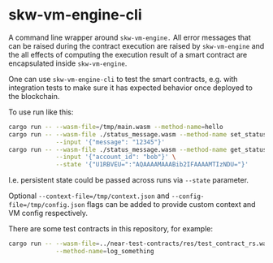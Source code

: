 # skw-vm-engine-cli

A command line wrapper around `skw-vm-engine.` All error messages
that can be raised during the contract execution are raised by
`skw-vm-engine` and the all effects of computing the execution result
of a smart contract are encapsulated inside `skw-vm-engine`.

One can use `skw-vm-engine-cli` to test the smart contracts,
e.g. with integration tests to make sure it has expected behavior once
deployed to the blockchain.

To use run like this:

```bash
cargo run -- --wasm-file=/tmp/main.wasm --method-name=hello
cargo run -- --wasm-file ./status_message.wasm --method-name set_status \
             --input '{"message": "12345"}'
сargo run -- --wasm-file ./status_message.wasm --method-name get_status \
             --input '{"account_id": "bob"}' \
             --state '{"U1RBVEU=":"AQAAAAMAAABib2IFAAAAMTIzNDU="}'
```
I.e. persistent state could be passed across runs via `--state` parameter.

Optional `--context-file=/tmp/context.json` and
`--config-file=/tmp/config.json` flags can be added to provide custom
context and VM config respectively.

There are some test contracts in this repository, for example:

```bash
cargo run -- --wasm-file=../near-test-contracts/res/test_contract_rs.wasm \
             --method-name=log_something
```
